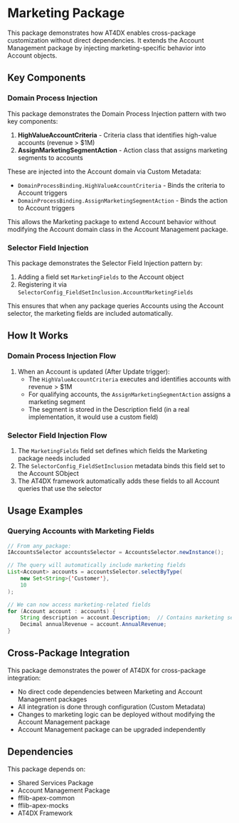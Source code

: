 # Marketing Package

This package demonstrates how AT4DX enables cross-package customization without direct dependencies. It extends the Account Management package by injecting marketing-specific behavior into Account objects.

## Key Components

### Domain Process Injection

This package demonstrates the Domain Process Injection pattern with two key components:

1. **HighValueAccountCriteria** - Criteria class that identifies high-value accounts (revenue > $1M)
2. **AssignMarketingSegmentAction** - Action class that assigns marketing segments to accounts

These are injected into the Account domain via Custom Metadata:

- `DomainProcessBinding.HighValueAccountCriteria` - Binds the criteria to Account triggers
- `DomainProcessBinding.AssignMarketingSegmentAction` - Binds the action to Account triggers

This allows the Marketing package to extend Account behavior without modifying the Account domain class in the Account Management package.

### Selector Field Injection

This package demonstrates the Selector Field Injection pattern by:

1. Adding a field set `MarketingFields` to the Account object
2. Registering it via `SelectorConfig_FieldSetInclusion.AccountMarketingFields`

This ensures that when any package queries Accounts using the Account selector, the marketing fields are included automatically.

## How It Works

### Domain Process Injection Flow

1. When an Account is updated (After Update trigger):
   - The `HighValueAccountCriteria` executes and identifies accounts with revenue > $1M
   - For qualifying accounts, the `AssignMarketingSegmentAction` assigns a marketing segment
   - The segment is stored in the Description field (in a real implementation, it would use a custom field)

### Selector Field Injection Flow

1. The `MarketingFields` field set defines which fields the Marketing package needs included
2. The `SelectorConfig_FieldSetInclusion` metadata binds this field set to the Account SObject
3. The AT4DX framework automatically adds these fields to all Account queries that use the selector

## Usage Examples

### Querying Accounts with Marketing Fields

```java
// From any package:
IAccountsSelector accountsSelector = AccountsSelector.newInstance();

// The query will automatically include marketing fields
List<Account> accounts = accountsSelector.selectByType(
    new Set<String>{'Customer'}, 
    10
);

// We can now access marketing-related fields
for (Account account : accounts) {
    String description = account.Description;  // Contains marketing segment
    Decimal annualRevenue = account.AnnualRevenue;
}
```

## Cross-Package Integration

This package demonstrates the power of AT4DX for cross-package integration:

- No direct code dependencies between Marketing and Account Management packages
- All integration is done through configuration (Custom Metadata)
- Changes to marketing logic can be deployed without modifying the Account Management package
- Account Management package can be upgraded independently

## Dependencies

This package depends on:

- Shared Services Package
- Account Management Package
- fflib-apex-common
- fflib-apex-mocks
- AT4DX Framework
